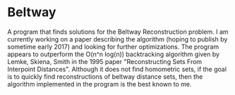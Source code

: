 # Beltway
A program that finds solutions for the Beltway Reconstruction problem. 
I am currently working on a paper describing the algorithm (hoping to publish by sometime early 2017) and looking for further optimizations. 
The program appears to outperform the O(n^n log(n)) backtracking algorithm given by Lemke, Skiena, Smith in 
the 1995 paper "Reconstructing Sets From Interpoint Distances". Although it does not find homometric sets, if the goal is to quickly find reconstructions of beltway distance sets, then the algorithm implemented in the program is the best known to me. 
